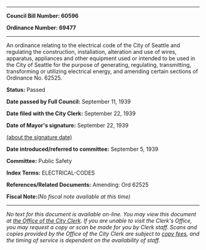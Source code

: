 

********

**Council Bill Number: 60596**
   
**Ordinance Number: 69477**
********

 An ordinance relating to the electrical code of the City of Seattle and regulating the construction, installation, alteration and use of wires, apparatus, appliances and other equipment used or intended to be used in the City of Seattle for the purpose of generating, regulating, transmitting, transforming or utilizing electrical energy, and amending certain sections of Ordinance No. 62525.

**Status:** Passed
   
**Date passed by Full Council:** September 11, 1939
   
**Date filed with the City Clerk:** September 22, 1939
   
**Date of Mayor's signature:** September 22, 1939
   
[(about the signature date)](/~public/approvaldate.htm)
   
   
   
**Date introduced/referred to committee:** September 5, 1939
   
**Committee:** Public Safety
   
   
**Index Terms:** ELECTRICAL-CODES

**References/Related Documents:** Amending: Ord 62525

**Fiscal Note:**_(No fiscal note available at this time)_
********

_No text for this document is available on-line. You may view this document at [the Office of the City Clerk](http://www.seattle.gov/leg/clerk/contactUs.htm). If you are unable to visit the Clerk's Office, you may request a copy or scan be made for you by Clerk staff. Scans and copies provided by the Office of the City Clerk are subject to [copy fees](http://clerk.seattle.gov/~public/clerkfees.htm), and the timing of service is dependent on the availability of staff._

